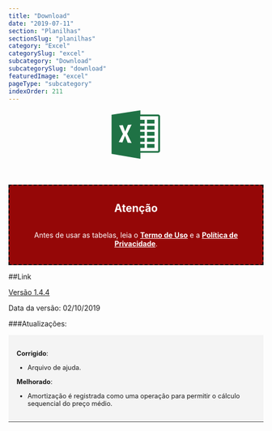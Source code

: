 ```yaml
---
title: "Download"
date: "2019-07-11"
section: "Planilhas"
sectionSlug: "planilhas"
category: "Excel"
categorySlug: "excel"
subcategory: "Download"
subcategorySlug: "download"
featuredImage: "excel"
pageType: "subcategory"
indexOrder: 211
---
```


<div style=" text-align:center;margin-bottom: 3rem;">

<svg viewBox="0 0 96 96" width="100px" height="100px">
<style type="text/css">
	.st0excel{fill-rule:evenodd;clip-rule:evenodd;fill:#1F7245;}
	.st1excel{fill-rule:evenodd;clip-rule:evenodd;fill:#FFFFFF;}
</style>
<g>
	<g>
		<path class="st0excel" d="M89.63,9.1H56.34V1.24L1.63,9.7v74.11l54.71,9.43V81.61h33.28c2.21,0,4.01-1.61,4.01-3.61v-65.3
			C93.63,10.71,91.84,9.1,89.63,9.1z M90.15,78.6H56.23l-0.06-6.22h8.17v-7.24h-8.23l-0.04-4.28h8.27v-7.24h-8.34l-0.04-4.28h8.37
			v-7.24h-8.4v-4.28h8.4V30.6h-8.4v-4.28h8.4v-7.24h-8.4v-6.58h34.21V78.6z"/>
		<rect x="68.95" y="19.08" class="st0excel" width="14.2" height="7.24"/>
		<rect x="68.95" y="30.6" class="st0excel" width="14.2" height="7.24"/>
		<rect x="68.95" y="42.12" class="st0excel" width="14.2" height="7.24"/>
		<rect x="68.95" y="53.63" class="st0excel" width="14.2" height="7.24"/>
		<rect x="68.95" y="65.15" class="st0excel" width="14.2" height="7.24"/>
	</g>
	<polygon class="st1excel" points="15.92,29.72 22.97,29.31 27.4,41.52 32.64,28.81 39.69,28.41 31.13,45.73 39.69,63.1 32.23,62.6 
		27.2,49.36 22.16,62.09 15.31,61.49 23.27,46.14 	"/>
</g>
</svg>
</div>

<div style="background-color:#950707;color:white;border: dashed 2px black;text-align:center;padding:2rem;">
                    <h2 style="margin-top:0px;margin-bottom:2rem;">Atenção</h2>
                    <p style="margin:0px;">Antes de usar as tabelas, leia o <a href="/termo-de-uso" style="color:#fff;font-weight:bold;">Termo de Uso</a> e a <a href="/politica-de-privacidade" style="color:#fff;font-weight:bold;">Política de Privacidade</a>.</p>
</div>

##Link

<p><a href="">Versão 1.4.4</a></p>

Data da versão: 02/10/2019

###Atualizações:

<div style="font-size: 0.8rem;background-color:#f4f4f4;padding: 1rem;border-bottom:1px solid #444">

**Corrigido**:

- Arquivo de ajuda.

**Melhorado**:

- Amortização é registrada como uma operação para permitir o cálculo sequencial do preço médio.

</div>
